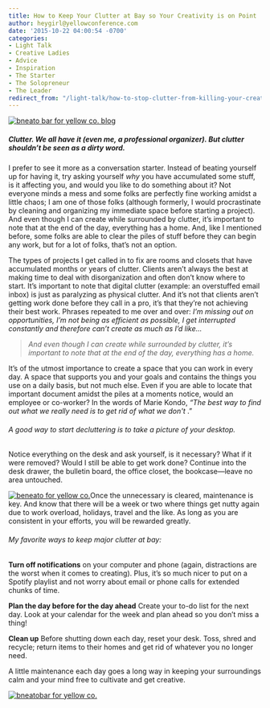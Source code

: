 ```yaml
---
title: How to Keep Your Clutter at Bay so Your Creativity is on Point
author: heygirl@yellowconference.com
date: '2015-10-22 04:00:54 -0700'
categories:
- Light Talk
- Creative Ladies
- Advice
- Inspiration
- The Starter
- The Solopreneur
- The Leader
redirect_from: "/light-talk/how-to-stop-clutter-from-killing-your-creativity/"
---
```


[![bneato bar for yellow co. blog](https://yellow-blog-images.imgix.net/2015/10/bneato-hp-office-edit-for-quiz.jpg)](https://yellow-blog-images.imgix.net/2015/10/bneato-hp-office-edit-for-quiz.jpg)

##### Clutter. We all have it (even me, a professional organizer). But clutter shouldn’t be seen as a dirty word.

I prefer to see it more as a conversation starter. Instead of beating yourself up for having it, try asking yourself _why_ you have accumulated some stuff, is it affecting you, and would you like to do something about it? Not everyone minds a mess and some folks are perfectly fine working amidst a little chaos; I am one of those folks (although formerly, I would procrastinate by cleaning and organizing my immediate space before starting a project). And even though I can create while surrounded by clutter, it’s important to note that at the end of the day, everything has a home. And, like I mentioned before, some folks are able to clear the piles of stuff before they can begin any work, but for a lot of folks, that’s not an option.

The types of projects I get called in to fix are rooms and closets that have accumulated months or years of clutter. Clients aren’t always the best at making time to deal with disorganization and often don’t know where to start. It’s important to note that digital clutter (example: an overstuffed email inbox) is just as paralyzing as physical clutter. And it’s not that clients aren’t getting work done before they call in a pro, it’s that they’re not achieving their best work. Phrases repeated to me over and over: _I’m missing out on opportunities, I’m not being as efficient as possible, I get interrupted constantly and therefore can’t create as much as I’d like…_

> _And even though I can create while surrounded by clutter, it’s important to note that at the end of the day, everything has a home._

It’s of the utmost importance to create a space that you can work in every day. A space that supports you and your goals and contains the things you use on a daily basis, but not much else. Even if you are able to locate that important document amidst the piles at a moments notice, would an employee or co-worker? In the words of Marie Kondo, _“The best way to find out what we really need is to get rid of what we don't_ .” 

###### A good way to start decluttering is to take a picture of your desktop.

Notice everything on the desk and ask yourself, is it necessary? What if it were removed? Would I still be able to get work done? Continue into the desk drawer, the bulletin board, the office closet, the bookcase—leave no area untouched.

[![beneato for yellow co. ](https://yellow-blog-images.imgix.net/2015/10/bneato-hp-bedside.jpg)](https://yellow-blog-images.imgix.net/2015/10/bneato-hp-bedside.jpg)Once the unnecessary is cleared, maintenance is key. And know that there will be a week or two where things get nutty again due to work overload, holidays, travel and the like. As long as you are consistent in your efforts, you will be rewarded greatly.

###### My favorite ways to keep major clutter at bay:

**Turn off notifications** on your computer and phone (again, distractions are the worst when it comes to creating). Plus, it’s so much nicer to put on a Spotify playlist and not worry about email or phone calls for extended chunks of time.

**Plan the day before for the day ahead** Create your to-do list for the next day. Look at your calendar for the week and plan ahead so you don’t miss a thing!

**Clean up** Before shutting down each day, reset your desk. Toss, shred and recycle; return items to their homes and get rid of whatever you no longer need.

A little maintenance each day goes a long way in keeping your surroundings calm and your mind free to cultivate and get creative.

[![bneatobar for yellow co. ](https://yellow-blog-images.imgix.net/2015/10/BethPenn.jpg)](http://bneatobar.com/)
